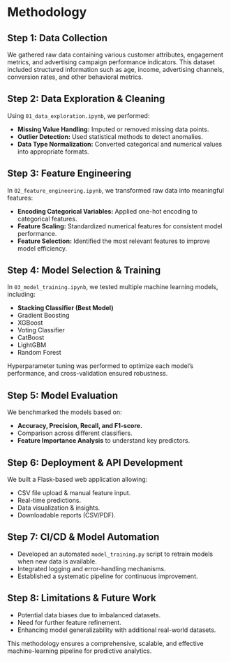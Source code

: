 # Methodology

## Step 1: Data Collection
We gathered raw data containing various customer attributes, engagement metrics, and advertising campaign performance indicators. This dataset included structured information such as age, income, advertising channels, conversion rates, and other behavioral metrics.

## Step 2: Data Exploration & Cleaning
Using `01_data_exploration.ipynb`, we performed:
- **Missing Value Handling:** Imputed or removed missing data points.
- **Outlier Detection:** Used statistical methods to detect anomalies.
- **Data Type Normalization:** Converted categorical and numerical values into appropriate formats.

## Step 3: Feature Engineering
In `02_feature_engineering.ipynb`, we transformed raw data into meaningful features:
- **Encoding Categorical Variables:** Applied one-hot encoding to categorical features.
- **Feature Scaling:** Standardized numerical features for consistent model performance.
- **Feature Selection:** Identified the most relevant features to improve model efficiency.

## Step 4: Model Selection & Training
In `03_model_training.ipynb`, we tested multiple machine learning models, including:
- **Stacking Classifier (Best Model)**
- Gradient Boosting
- XGBoost
- Voting Classifier
- CatBoost
- LightGBM
- Random Forest

Hyperparameter tuning was performed to optimize each model’s performance, and cross-validation ensured robustness.

## Step 5: Model Evaluation
We benchmarked the models based on:
- **Accuracy, Precision, Recall, and F1-score.**
- Comparison across different classifiers.
- **Feature Importance Analysis** to understand key predictors.

## Step 6: Deployment & API Development
We built a Flask-based web application allowing:
- CSV file upload & manual feature input.
- Real-time predictions.
- Data visualization & insights.
- Downloadable reports (CSV/PDF).

## Step 7: CI/CD & Model Automation
- Developed an automated `model_training.py` script to retrain models when new data is available.
- Integrated logging and error-handling mechanisms.
- Established a systematic pipeline for continuous improvement.

## Step 8: Limitations & Future Work
- Potential data biases due to imbalanced datasets.
- Need for further feature refinement.
- Enhancing model generalizability with additional real-world datasets.

This methodology ensures a comprehensive, scalable, and effective machine-learning pipeline for predictive analytics.

